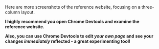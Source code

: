 Here are more screenshots of the reference website, focusing on a three-column layout. 

**I highly recommend you open Chrome Devtools and examine the reference website.**

**Also, you can use Chrome Devtools to edit *your own page* and see your changes *immediately* reflected - a great experimenting tool!**